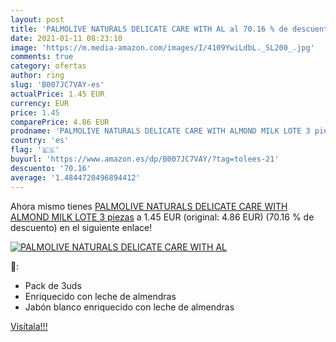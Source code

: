 ```yaml
---
layout: post
title: 'PALMOLIVE NATURALS DELICATE CARE WITH AL al 70.16 % de descuento'
date: 2021-01-11 08:23:10
image: 'https://m.media-amazon.com/images/I/4109YwiLdbL._SL200_.jpg'
comments: true
category: ofertas
author: ring
slug: 'B007JC7VAY-es'
actualPrice: 1.45 EUR
currency: EUR
price: 1.45
comparePrice: 4.86 EUR
prodname: 'PALMOLIVE NATURALS DELICATE CARE WITH ALMOND MILK LOTE 3 piezas'
country: 'es'
flag: '🇪🇸'
buyurl: 'https://www.amazon.es/dp/B007JC7VAY/?tag=tolees-21'
descuento: '70.16'
average: '1.4844720496894412'
---
```


Ahora mismo tienes [PALMOLIVE NATURALS DELICATE CARE WITH ALMOND MILK LOTE 3 piezas](https://www.amazon.es/dp/B007JC7VAY/?tag=tolees-21) a 1.45 EUR (original: 4.86 EUR) (70.16 %  de descuento) en el siguiente enlace!

[![PALMOLIVE NATURALS DELICATE CARE WITH AL](https://m.media-amazon.com/images/I/4109YwiLdbL._SL200_.jpg)](https://www.amazon.es/dp/B007JC7VAY/?tag=tolees-21)

🔎:

- Pack de 3uds
- Enriquecido con leche de almendras
- Jabón blanco enriquecido con leche de almendras

[Visítala!!!](https://www.amazon.es/dp/B007JC7VAY/?tag=tolees-21)
